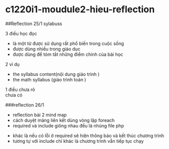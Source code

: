 # c1220i1-moudule2-hieu-reflection
##Reflection 25/1
sylabuss
<p>3 điều học đọc <br>
<ul>
<li>là một từ được sử dụng rất phổ biến trong cuộc sống</li>
<li>được dùng nhiều trong giáo dục</li>
<li>được dùng để tóm tắt những điểm chính của bài học</li>
</ul></p>
<p>2 ví dụ <br>
<ul>
<li>the syllabus content(nội dung giáo trình )</li>
<li>the math syllabus (giáo trình toán )</li>
</ul></p>
<p>1 điều chưa rõ<br>
chưa có</p>


###reflection 26/1
- reflection bài 2 mind map
- cách duyệt mảng liên kết dùng vòng lặp foreach
- required và include giông nhau đều là nhúng file php
<ul>
<li>khác là nếu có lỗi ở required sẽ hiện thông báo và kết thúc chương trình</li>
<li>tương tự với include chỉ khác là chương trình vẫn tiếp tục chạy</li>
</ul>
